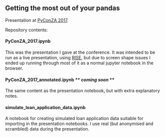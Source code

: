 ## Getting the most out of your pandas

Presentation at [PyConZA 2017](https://za.pycon.org/).

Repository contents:

#### PyConZA_2017.ipynb 

This was the presentation I gave at the conference. It was intended to be run as a live presentation, using [RISE](https://github.com/damianavila/RISE), but due to screen shape issues I ended up running through most of it as a normal jupyter notebook in the browser.

#### PyConZA_2017_annotated.ipynb ** ***coming soon*** **

The same content as the presentation notebook, but with extra explanatory notes.

#### simulate_loan_application_data.ipynb

A notebook for creating simulated loan application data suitable for importing in the presentation notebooks. I use real (but anonymised and scrambled) data during the presentation.
